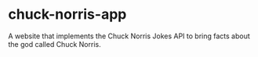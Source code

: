 # chuck-norris-app
A website that implements the Chuck Norris Jokes API to bring facts about the god called Chuck Norris.
